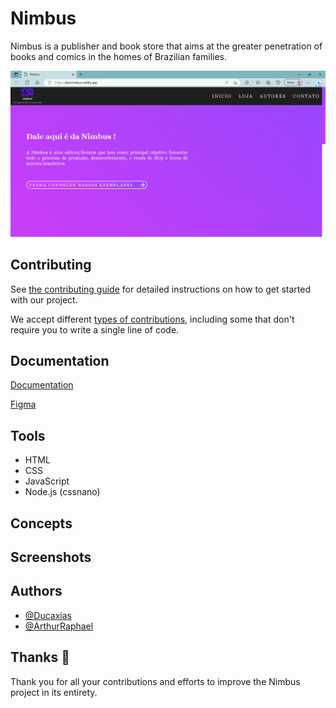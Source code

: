 
# Nimbus

Nimbus is a publisher and book store that aims at the greater penetration of books and comics in the homes of Brazilian families.

![ScreenShot](./Docs/HomeScreenShot.png)

## Contributing

See [the contributing guide](./Docs/CONTRIBUTING.md) for detailed instructions on how to get started with our project.

We accept different [types of contributions](./Docs/CONTRIBUTING.md), including some that don't require you to write a single line of code.

## Documentation

[Documentation](https://docs.google.com/document/d/1z3x-5RzpLgsdLIsluvsKhqx7sBhiem7AWxD0C12MvaI/edit?usp=sharing)

[Figma](https://#)

## Tools

- HTML 
- CSS
- JavaScript
- Node.js (cssnano)

## Concepts

## Screenshots

## Authors

- [@Ducaxias](https://www.github.com/Ducaxias)
- [@ArthurRaphael](https://github.com/ArthurRaphael)


## Thanks 💜

Thank you for all your contributions and efforts to improve the Nimbus project in its entirety.
